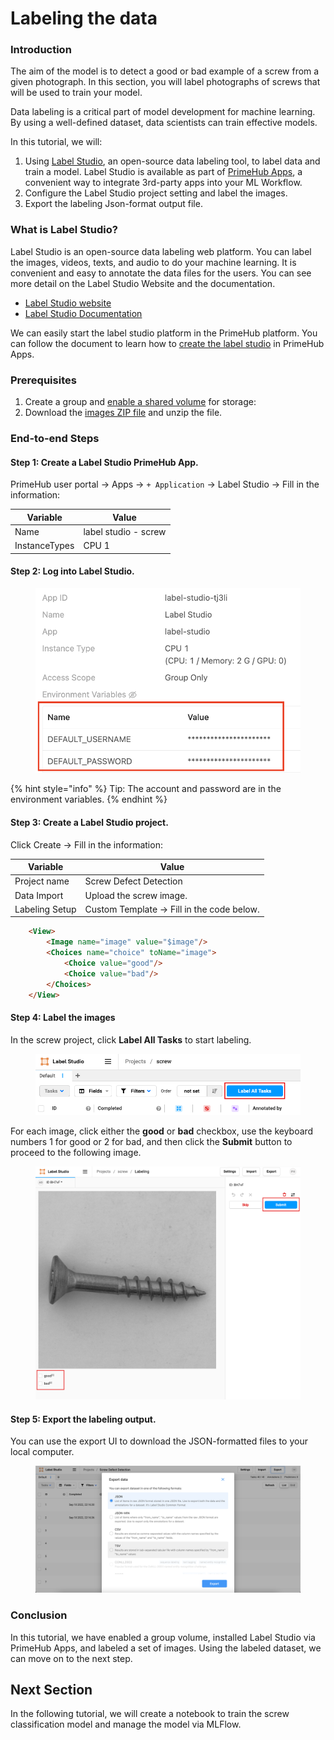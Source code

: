 # Labeling the data

### Introduction

The aim of the model is to detect a good or bad example of a screw from a given photograph. In this section, you will label photographs of screws that will be used to train your model.

Data labeling is a critical part of model development for machine learning. By using a well-defined dataset, data scientists can train effective models.

In this tutorial, we will:

1. Using [Label Studio](https://labelstud.io/), an open-source data labeling tool, to label data and train a model. Label Studio is available as part of [PrimeHub Apps](https://docs.primehub.io/docs/primehub-app), a convenient way to integrate 3rd-party apps into your ML Workflow.
2. Configure the Label Studio project setting and label the images.
3. Export the labeling Json-format output file.

### What is Label Studio?

Label Studio is an open-source data labeling web platform. You can label the images, videos, texts, and audio to do your machine learning. It is convenient and easy to annotate the data files for the users. You can see more detail on the Label Studio Website and the documentation.

* [Label Studio website](https://labelstud.io/)
* [Label Studio Documentation](https://labelstud.io/guide/)

We can easily start the label studio platform in the PrimeHub platform. You can follow the document to learn how to [create the label studio](../apps-overview/tutorial/label-dataset-by-label-studio.md) in PrimeHub Apps.

### Prerequisites

1. Create a group and [enable a shared volume](../../administrator-guide/group-management.md#shared-volume) for storage:
2. Download the [images ZIP file](https://www.kaggle.com/datasets/ruruamour/screw-dataset) and unzip the file.

### End-to-end Steps

#### Step 1: Create a Label Studio PrimeHub App.

PrimeHub user portal → Apps → `+ Application` → Label Studio → Fill in the information:

| Variable      | Value                |
| ------------- | -------------------- |
| Name          | label studio - screw |
| InstanceTypes | CPU 1                |

#### Step 2: Log into Label Studio.

<figure><img src="../../.gitbook/assets/primehub-end-to-end-tutorial-label-studio-userpass.png" alt=""><figcaption></figcaption></figure>

{% hint style="info" %}
Tip: The account and password are in the environment variables.
{% endhint %}

#### Step 3: Create a Label Studio project.

Click Create → Fill in the information:

| Variable       | Value                                     |
| -------------- | ----------------------------------------- |
| Project name   | Screw Defect Detection                    |
| Data Import    | Upload the screw image.                   |
| Labeling Setup | Custom Template → Fill in the code below. |

```html
    <View>
        <Image name="image" value="$image"/>
        <Choices name="choice" toName="image">
            <Choice value="good"/>
            <Choice value="bad"/>
        </Choices>
    </View>
```

#### Step 4: Label the images

In the screw project, click **Label All Tasks** to start labeling.

<figure><img src="../../.gitbook/assets/primehub-end-to-end-tutorial-label-studio-tasks.png" alt=""><figcaption></figcaption></figure>

For each image, click either the **good** or **bad** checkbox, use the keyboard numbers 1 for good or 2 for bad, and then click the **Submit** button to proceed to the following image.

<figure><img src="../../.gitbook/assets/primehub-end-to-end-tutorial-label-studio-labeling.png" alt=""><figcaption></figcaption></figure>

#### Step 5: Export the labeling output.

You can use the export UI to download the JSON-formatted files to your local computer.

<figure><img src="../../.gitbook/assets/primehub-end-to-end-tutorial-label-studio-export.png" alt=""><figcaption></figcaption></figure>

### Conclusion

In this tutorial, we have enabled a group volume, installed Label Studio via PrimeHub Apps, and labeled a set of images. Using the labeled dataset, we can move on to the next step.

## Next Section

In the following tutorial, we will create a notebook to train the screw classification model and manage the model via MLFlow.
